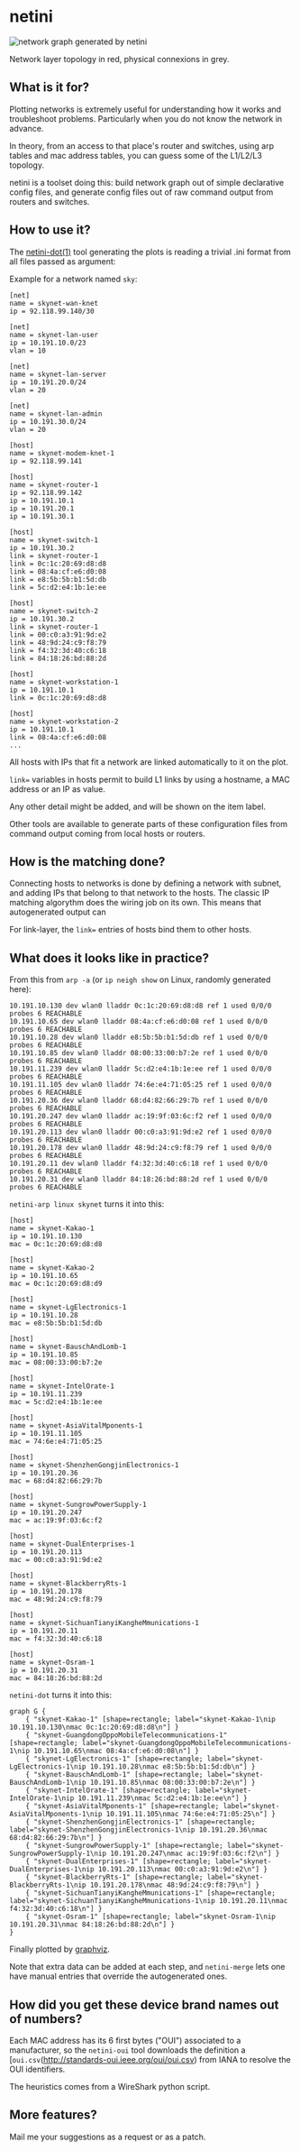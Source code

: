 netini
======
![network graph generated by netini](/netini/example.png)

Network layer topology in red, physical connexions in grey.

What is it for?
---------------
Plotting networks is extremely useful for understanding how it works and
troubleshoot problems. Particularly when you do not know the network in advance.

In theory, from an access to that place's router and switches, using arp tables
and mac address tables, you can guess some of the L1/L2/L3 topology.

netini is a toolset doing this: build network graph out of simple declarative
config files, and generate config files out of raw command output from routers
and switches.

How to use it?
--------------
The [netini-dot(1)](/netini/man/) tool generating the plots is reading a
trivial .ini format from all files passed as argument:

Example for a network named `sky`:

```
[net]
name = skynet-wan-knet
ip = 92.118.99.140/30

[net]
name = skynet-lan-user
ip = 10.191.10.0/23
vlan = 10

[net]
name = skynet-lan-server
ip = 10.191.20.0/24
vlan = 20

[net]
name = skynet-lan-admin
ip = 10.191.30.0/24
vlan = 20

[host]
name = skynet-modem-knet-1
ip = 92.118.99.141

[host]
name = skynet-router-1
ip = 92.118.99.142
ip = 10.191.10.1
ip = 10.191.20.1
ip = 10.191.30.1

[host]
name = skynet-switch-1
ip = 10.191.30.2
link = skynet-router-1
link = 0c:1c:20:69:d8:d8
link = 08:4a:cf:e6:d0:08
link = e8:5b:5b:b1:5d:db
link = 5c:d2:e4:1b:1e:ee

[host]
name = skynet-switch-2
ip = 10.191.30.2
link = skynet-router-1
link = 00:c0:a3:91:9d:e2
link = 48:9d:24:c9:f8:79
link = f4:32:3d:40:c6:18
link = 84:18:26:bd:88:2d

[host]
name = skynet-workstation-1
ip = 10.191.10.1
link = 0c:1c:20:69:d8:d8

[host]
name = skynet-workstation-2
ip = 10.191.10.1
link = 08:4a:cf:e6:d0:08
...
```

All hosts with IPs that fit a network are linked automatically to it on the plot.

`link=` variables in hosts permit to build L1 links by using a hostname, a MAC
address or an IP as value.

Any other detail might be added, and will be shown on the item label.

Other tools are available to generate parts of these configuration files from
command output coming from local hosts or routers.

How is the matching done?
-------------------------
Connecting hosts to networks is done by defining a network with subnet, and adding
IPs that belong to that network to the hosts. The classic IP matching algorythm does
the wiring job on its own. This means that autogenerated output can 

For link-layer, the `link=` entries of hosts bind them to other hosts.

What does it looks like in practice?
------------------------------------
From this from `arp -a` (or `ip neigh show` on Linux, randomly generated here):

```
10.191.10.130 dev wlan0 lladdr 0c:1c:20:69:d8:d8 ref 1 used 0/0/0 probes 6 REACHABLE
10.191.10.65 dev wlan0 lladdr 08:4a:cf:e6:d0:08 ref 1 used 0/0/0 probes 6 REACHABLE
10.191.10.28 dev wlan0 lladdr e8:5b:5b:b1:5d:db ref 1 used 0/0/0 probes 6 REACHABLE
10.191.10.85 dev wlan0 lladdr 08:00:33:00:b7:2e ref 1 used 0/0/0 probes 6 REACHABLE
10.191.11.239 dev wlan0 lladdr 5c:d2:e4:1b:1e:ee ref 1 used 0/0/0 probes 6 REACHABLE
10.191.11.105 dev wlan0 lladdr 74:6e:e4:71:05:25 ref 1 used 0/0/0 probes 6 REACHABLE
10.191.20.36 dev wlan0 lladdr 68:d4:82:66:29:7b ref 1 used 0/0/0 probes 6 REACHABLE
10.191.20.247 dev wlan0 lladdr ac:19:9f:03:6c:f2 ref 1 used 0/0/0 probes 6 REACHABLE
10.191.20.113 dev wlan0 lladdr 00:c0:a3:91:9d:e2 ref 1 used 0/0/0 probes 6 REACHABLE
10.191.20.178 dev wlan0 lladdr 48:9d:24:c9:f8:79 ref 1 used 0/0/0 probes 6 REACHABLE
10.191.20.11 dev wlan0 lladdr f4:32:3d:40:c6:18 ref 1 used 0/0/0 probes 6 REACHABLE
10.191.20.31 dev wlan0 lladdr 84:18:26:bd:88:2d ref 1 used 0/0/0 probes 6 REACHABLE
```

`netini-arp linux skynet` turns it into this:

```
[host]
name = skynet-Kakao-1
ip = 10.191.10.130
mac = 0c:1c:20:69:d8:d8

[host]
name = skynet-Kakao-2
ip = 10.191.10.65
mac = 0c:1c:20:69:d8:d9

[host]
name = skynet-LgElectronics-1
ip = 10.191.10.28
mac = e8:5b:5b:b1:5d:db

[host]
name = skynet-BauschAndLomb-1
ip = 10.191.10.85
mac = 08:00:33:00:b7:2e

[host]
name = skynet-IntelOrate-1
ip = 10.191.11.239
mac = 5c:d2:e4:1b:1e:ee

[host]
name = skynet-AsiaVitalMponents-1
ip = 10.191.11.105
mac = 74:6e:e4:71:05:25

[host]
name = skynet-ShenzhenGongjinElectronics-1
ip = 10.191.20.36
mac = 68:d4:82:66:29:7b

[host]
name = skynet-SungrowPowerSupply-1
ip = 10.191.20.247
mac = ac:19:9f:03:6c:f2

[host]
name = skynet-DualEnterprises-1
ip = 10.191.20.113
mac = 00:c0:a3:91:9d:e2

[host]
name = skynet-BlackberryRts-1
ip = 10.191.20.178
mac = 48:9d:24:c9:f8:79

[host]
name = skynet-SichuanTianyiKangheMmunications-1
ip = 10.191.20.11
mac = f4:32:3d:40:c6:18

[host]
name = skynet-Osram-1
ip = 10.191.20.31
mac = 84:18:26:bd:88:2d
```

`netini-dot` turns it into this:

```
graph G {
	{ "skynet-Kakao-1" [shape=rectangle; label="skynet-Kakao-1\nip 10.191.10.130\nmac 0c:1c:20:69:d8:d8\n"] }
	{ "skynet-GuangdongOppoMobileTelecommunications-1" [shape=rectangle; label="skynet-GuangdongOppoMobileTelecommunications-1\nip 10.191.10.65\nmac 08:4a:cf:e6:d0:08\n"] }
	{ "skynet-LgElectronics-1" [shape=rectangle; label="skynet-LgElectronics-1\nip 10.191.10.28\nmac e8:5b:5b:b1:5d:db\n"] }
	{ "skynet-BauschAndLomb-1" [shape=rectangle; label="skynet-BauschAndLomb-1\nip 10.191.10.85\nmac 08:00:33:00:b7:2e\n"] }
	{ "skynet-IntelOrate-1" [shape=rectangle; label="skynet-IntelOrate-1\nip 10.191.11.239\nmac 5c:d2:e4:1b:1e:ee\n"] }
	{ "skynet-AsiaVitalMponents-1" [shape=rectangle; label="skynet-AsiaVitalMponents-1\nip 10.191.11.105\nmac 74:6e:e4:71:05:25\n"] }
	{ "skynet-ShenzhenGongjinElectronics-1" [shape=rectangle; label="skynet-ShenzhenGongjinElectronics-1\nip 10.191.20.36\nmac 68:d4:82:66:29:7b\n"] }
	{ "skynet-SungrowPowerSupply-1" [shape=rectangle; label="skynet-SungrowPowerSupply-1\nip 10.191.20.247\nmac ac:19:9f:03:6c:f2\n"] }
	{ "skynet-DualEnterprises-1" [shape=rectangle; label="skynet-DualEnterprises-1\nip 10.191.20.113\nmac 00:c0:a3:91:9d:e2\n"] }
	{ "skynet-BlackberryRts-1" [shape=rectangle; label="skynet-BlackberryRts-1\nip 10.191.20.178\nmac 48:9d:24:c9:f8:79\n"] }
	{ "skynet-SichuanTianyiKangheMmunications-1" [shape=rectangle; label="skynet-SichuanTianyiKangheMmunications-1\nip 10.191.20.11\nmac f4:32:3d:40:c6:18\n"] }
	{ "skynet-Osram-1" [shape=rectangle; label="skynet-Osram-1\nip 10.191.20.31\nmac 84:18:26:bd:88:2d\n"] }
}
```

Finally plotted by [graphviz](https://graphviz.org/).

Note that extra data can be added at each step, and `netini-merge` lets one 
have manual entries that override the autogenerated ones.

How did you get these device brand names out of numbers?
--------------------------------------------------------
Each MAC address has its 6 first bytes ("OUI") associated to a manufacturer, so
the `netini-oui` tool downloads the definition a
[`oui.csv`(http://standards-oui.ieee.org/oui/oui.csv) from IANA to resolve
the OUI identifiers.

The heuristics comes from a WireShark python script.

More features?
--------------
Mail me your suggestions as a request or as a patch.
